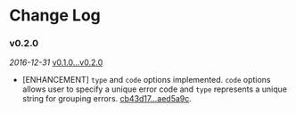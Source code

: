 # Change Log

### v0.2.0

 _2016-12-31_ [v0.1.0...v0.2.0](https://github.com/protocoolmx/node-server-error/compare/v0.1.0...v0.2.0)

* [ENHANCEMENT] `type` and `code` options implemented. `code` options allows user to specify a unique error code and `type` represents a unique string for grouping errors. [cb43d17...aed5a9c](https://github.com/protocoolmx/node-server-error/compare/cb43d17...aed5a9c).
